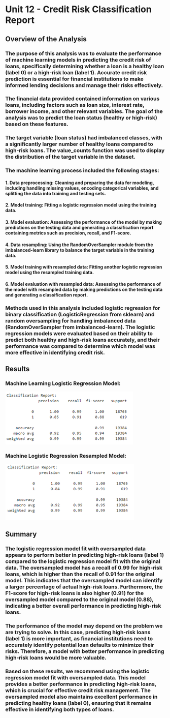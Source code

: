 # Unit 12 - Credit Risk Classification Report

## Overview of the Analysis

### The purpose of this analysis was to evaluate the performance of machine learning models in predicting the credit risk of loans, specifically determining whether a loan is a healthy loan (label 0) or a high-risk loan (label 1). Accurate credit risk prediction is essential for financial institutions to make informed lending decisions and manage their risks effectively.

### The financial data provided contained information on various loans, including factors such as loan size, interest rate, borrower income, and other relevant variables. The goal of the analysis was to predict the loan status (healthy or high-risk) based on these features.

### The target variable (loan status) had imbalanced classes, with a significantly larger number of healthy loans compared to high-risk loans. The value_counts function was used to display the distribution of the target variable in the dataset.

### The machine learning process included the following stages:
#### 1. Data preprocessing: Cleaning and preparing the data for modeling, including handling missing values, encoding categorical variables, and splitting the data into training and testing sets.

#### 2. Model training: Fitting a logistic regression model using the training data.

#### 3. Model evaluation: Assessing the performance of the model by making predictions on the testing data and generating a classification report containing metrics such as precision, recall, and F1-score.

#### 4. Data resampling: Using the RandomOverSampler module from the imbalanced-learn library to balance the target variable in the training data.

#### 5. Model training with resampled data: Fitting another logistic regression model using the resampled training data.

#### 6. Model evaluation with resampled data: Assessing the performance of the model with resampled data by making predictions on the testing data and generating a classification report.

### Methods used in this analysis included logistic regression for binary classification (LogisticRegression from sklearn) and random oversampling for handling imbalanced data (RandomOverSampler from imbalanced-learn). The logistic regression models were evaluated based on their ability to predict both healthy and high-risk loans accurately, and their performance was compared to determine which model was more effective in identifying credit risk.

## Results

### Machine Learning Logistic Regression Model:
  ![L1](./Images/L1.png)



### Machine Logistic Regression Resampled Model:
  ![L2](./Images/L2.png)

## Summary

### The logistic regression model fit with oversampled data appears to perform better in predicting high-risk loans (label 1) compared to the logistic regression model fit with the original data. The oversampled model has a recall of 0.99 for high-risk loans, which is higher than the recall of 0.91 for the original model. This indicates that the oversampled model can identify a larger percentage of actual high-risk loans. Furthermore, the F1-score for high-risk loans is also higher (0.91) for the oversampled model compared to the original model (0.88), indicating a better overall performance in predicting high-risk loans.

### The performance of the model may depend on the problem we are trying to solve. In this case, predicting high-risk loans (label 1) is more important, as financial institutions need to accurately identify potential loan defaults to minimize their risks. Therefore, a model with better performance in predicting high-risk loans would be more valuable.

### Based on these results, we recommend using the logistic regression model fit with oversampled data. This model provides a better performance in predicting high-risk loans, which is crucial for effective credit risk management. The oversampled model also maintains excellent performance in predicting healthy loans (label 0), ensuring that it remains effective in identifying both types of loans.

